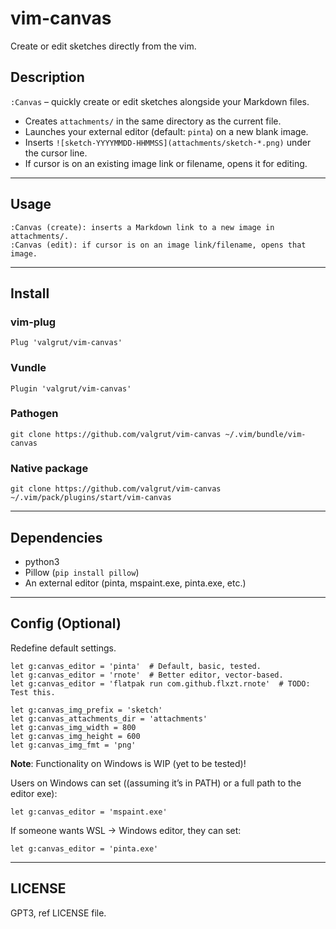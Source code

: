 # vim-canvas

Create or edit sketches directly from the vim.


## Description

`:Canvas` – quickly create or edit sketches alongside your Markdown files.

- Creates `attachments/` in the same directory as the current file.
- Launches your external editor (default: `pinta`) on a new blank image.
- Inserts `![sketch-YYYYMMDD-HHMMSS](attachments/sketch-*.png)` under the cursor line.
- If cursor is on an existing image link or filename, opens it for editing.


-----------------------------------------------------------------------

## Usage

```
:Canvas (create): inserts a Markdown link to a new image in attachments/.
:Canvas (edit): if cursor is on an image link/filename, opens that image.
```


-----------------------------------------------------------------------

## Install

### vim-plug

```vim
Plug 'valgrut/vim-canvas'
```


### Vundle

```
Plugin 'valgrut/vim-canvas'
```


### Pathogen

```
git clone https://github.com/valgrut/vim-canvas ~/.vim/bundle/vim-canvas
```


### Native package

```
git clone https://github.com/valgrut/vim-canvas ~/.vim/pack/plugins/start/vim-canvas
```


-----------------------------------------------------------------------

## Dependencies

- python3
- Pillow (`pip install pillow`)
- An external editor (pinta, mspaint.exe, pinta.exe, etc.)


-----------------------------------------------------------------------

## Config (Optional)

Redefine default settings.

```
let g:canvas_editor = 'pinta'  # Default, basic, tested.
let g:canvas_editor = 'rnote'  # Better editor, vector-based.
let g:canvas_editor = 'flatpak run com.github.flxzt.rnote'  # TODO: Test this.

let g:canvas_img_prefix = 'sketch'
let g:canvas_attachments_dir = 'attachments'
let g:canvas_img_width = 800
let g:canvas_img_height = 600
let g:canvas_img_fmt = 'png'
```

**Note**: Functionality on Windows is WIP (yet to be tested)!

Users on Windows can set ((assuming it’s in PATH) or a full path to the editor exe):

```
let g:canvas_editor = 'mspaint.exe'
```

If someone wants WSL -> Windows editor, they can set:

```
let g:canvas_editor = 'pinta.exe'
```

-----------------------------------------------------------------------

## LICENSE

GPT3, ref LICENSE file.

